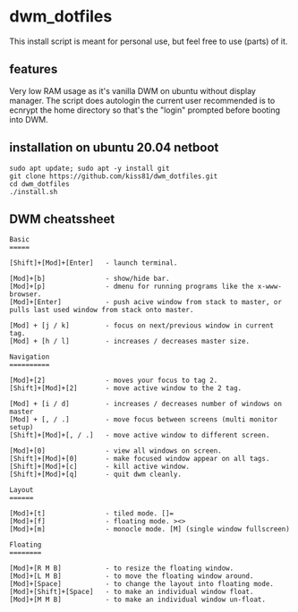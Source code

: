# dwm_dotfiles
This install script is meant for personal use, but feel free to use (parts) of it.

## features
Very low RAM usage as it's vanilla DWM on ubuntu without display manager.
The script does autologin the current user
recommended is to ecnrypt the home directory so that's the "login" prompted before booting into DWM.

## installation on ubuntu 20.04 netboot
```
sudo apt update; sudo apt -y install git
git clone https://github.com/kiss81/dwm_dotfiles.git
cd dwm_dotfiles
./install.sh
```

## DWM cheatssheet

```
Basic
=====

[Shift]+[Mod]+[Enter]   - launch terminal.

[Mod]+[b]               - show/hide bar.
[Mod]+[p]               - dmenu for running programs like the x-www-browser.
[Mod]+[Enter]           - push acive window from stack to master, or pulls last used window from stack onto master.

[Mod] + [j / k]         - focus on next/previous window in current tag.
[Mod] + [h / l]         - increases / decreases master size.

Navigation
==========

[Mod]+[2]               - moves your focus to tag 2.
[Shift]+[Mod]+[2]       - move active window to the 2 tag.

[Mod] + [i / d]         - increases / decreases number of windows on master
[Mod] + [, / .]         - move focus between screens (multi monitor setup)
[Shift]+[Mod]+[, / .]   - move active window to different screen.

[Mod]+[0]               - view all windows on screen.
[Shift]+[Mod]+[0]       - make focused window appear on all tags.
[Shift]+[Mod]+[c]       - kill active window.
[Shift]+[Mod]+[q]       - quit dwm cleanly.

Layout
======

[Mod]+[t]               - tiled mode. []=
[Mod]+[f]               - floating mode. ><>
[Mod]+[m]               - monocle mode. [M] (single window fullscreen)

Floating
========

[Mod]+[R M B]           - to resize the floating window.
[Mod]+[L M B]           - to move the floating window around.
[Mod]+[Space]           - to change the layout into floating mode.
[Mod]+[Shift]+[Space]   - to make an individual window float.
[Mod]+[M M B]           - to make an individual window un-float.
```
